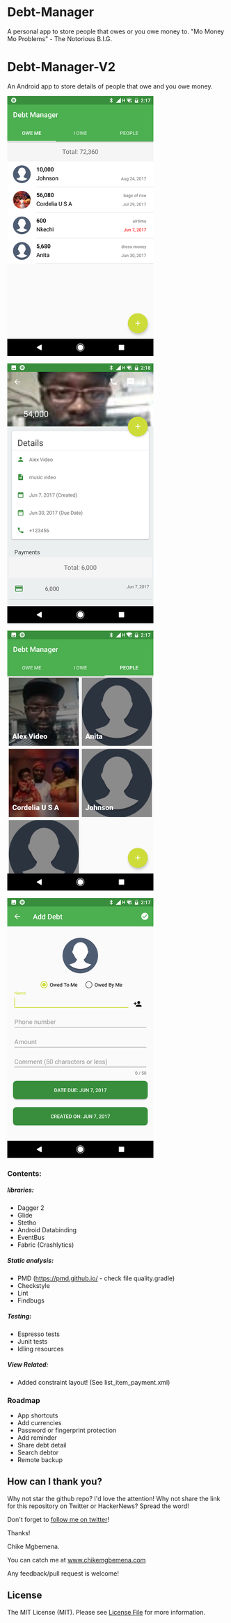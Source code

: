 # Debt-Manager
A personal app to store people that owes or you owe money to. "Mo Money Mo Problems" - The Notorious B.I.G.

# Debt-Manager-V2
An Android app to store details of people that owe and you owe money.

![alt text](screenshots/screenshot1.png "I owe screen list")

![alt text](screenshots/screenshot4.png "Debt detail")

![alt text](screenshots/screenshot2.png "People screen")

![alt text](screenshots/screenshot3.png "Add debt screen")

### Contents:

##### libraries:
* Dagger 2 
* Glide
* Stetho
* Android Databinding 
* EventBus 
* Fabric (Crashlytics)

##### Static analysis:
* PMD (https://pmd.github.io/ - check file quality.gradle)
* Checkstyle
* Lint
* Findbugs

##### Testing:
* Espresso tests
* Junit tests
* Idling resources

##### View Related:
* Added constraint layout! (See list_item_payment.xml)

### Roadmap
 * App shortcuts
 * Add currencies 
 * Password or fingerprint protection 
 * Add reminder 
 * Share debt detail
 * Search debtor
 * Remote backup 

## How can I thank you?

Why not star the github repo? I'd love the attention! Why not share the link for this repository on Twitter or HackerNews? Spread the word!

Don't forget to [follow me on twitter](https://twitter.com/chk01010)!

Thanks!

Chike Mgbemena.

You can catch me at www.chikemgbemena.com

Any feedback/pull request is welcome!

## License

The MIT License (MIT). Please see [License File](LICENSE) for more information.
